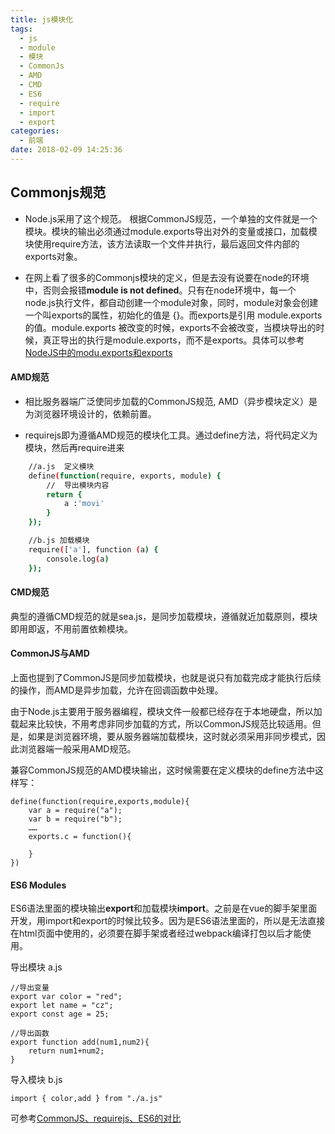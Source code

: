 ```yaml
---
title: js模块化
tags:
  - js
  - module
  - 模块
  - CommonJs
  - AMD
  - CMD
  - ES6
  - require
  - import
  - export
categories:
  - 前端
date: 2018-02-09 14:25:36
---
```


## Commonjs规范

* Node.js采用了这个规范。 根据CommonJS规范，一个单独的文件就是一个模块。模块的输出必须通过module.exports导出对外的变量或接口，加载模块使用require方法，该方法读取一个文件并执行，最后返回文件内部的exports对象。

* 在网上看了很多的Commonjs模块的定义，但是去没有说要在node的环境中，否则会报错**module is not defined**。只有在node环境中，每一个node.js执行文件，都自动创建一个module对象，同时，module对象会创建一个叫exports的属性，初始化的值是 {}。而exports是引用 module.exports的值。module.exports 被改变的时候，exports不会被改变，当模块导出的时候，真正导出的执行是module.exports，而不是exports。具体可以参考 [NodeJS中的modu.exports和exports](https://www.jianshu.com/p/7b9f84dbb576)


#### AMD规范

* 相比服务器端广泛使同步加载的CommonJS规范, AMD（异步模块定义）是为浏览器环境设计的，依赖前置。

* requirejs即为遵循AMD规范的模块化工具。通过define方法，将代码定义为模块，然后再require进来
```bash
    //a.js  定义模块
    define(function(require, exports, module) {
        //  导出模块内容
        return {
            a :'movi'
        }
    });

    //b.js 加载模块
    require(['a'], function (a) {
        console.log(a)
    });
```

#### CMD规范

典型的遵循CMD规范的就是sea.js，是同步加载模块，遵循就近加载原则，模块即用即返，不用前置依赖模块。

#### CommonJS与AMD

上面也提到了CommonJS是同步加载模块，也就是说只有加载完成才能执行后续的操作，而AMD是异步加载，允许在回调函数中处理。

由于Node.js主要用于服务器编程，模块文件一般都已经存在于本地硬盘，所以加载起来比较快，不用考虑非同步加载的方式，所以CommonJS规范比较适用。但是，如果是浏览器环境，要从服务器端加载模块，这时就必须采用非同步模式，因此浏览器端一般采用AMD规范。

兼容CommonJS规范的AMD模块输出，这时候需要在定义模块的define方法中这样写：

    define(function(require,exports,module){
        var a = require("a");
        var b = require("b");
        ……
        exports.c = function(){

        }
    })

#### ES6 Modules

ES6语法里面的模块输出**export**和加载模块**import**。之前是在vue的脚手架里面开发，用import和export的时候比较多。因为是ES6语法里面的，所以是无法直接在html页面中使用的，必须要在脚手架或者经过webpack编译打包以后才能使用。

导出模块 a.js

    //导出变量
    export var color = "red";
    export let name = "cz";
    export const age = 25;

    //导出函数
    export function add(num1,num2){
        return num1+num2;
    }

导入模块 b.js

    import { color,add } from "./a.js"

可参考[CommonJS、requirejs、ES6的对比](http://blog.csdn.net/crystal6918/article/details/74906757)